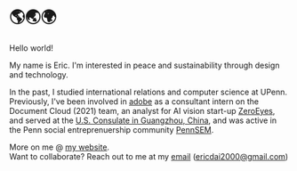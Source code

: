 # 🌎🌏🌍 

Hello world! </br>

My name is Eric. I'm interested in peace and sustainability through design and technology. </br>

In the past, I studied international relations and computer science at UPenn. Previously, I've been involved in [adobe](http://github.com/adobe) as a consultant intern on the Document Cloud (2021) team, an analyst for AI vision start-up [ZeroEyes](https://zeroeyes.com/), and served at the [U.S. Consulate in Guangzhou, China](https://china.usembassy-china.org.cn/embassy-consulates/guangzhou/), and was active in the Penn social entreprenuership community [PennSEM](https://www.pennsem.org/).

More on me @ [my website](https://www.ericdai.me/). </br>
Want to collaborate? Reach out to me at my [email](mailto:ericdai2000@gmail.com) (ericdai2000@gmail.com) </br>

<!--
**ericdai5/ericdai5** is a ✨ _special_ ✨ repository because its `README.md` (this file) appears on your GitHub profile.

Here are some ideas to get you started:

- 🔭 I’m currently working on ...
- 🌱 I’m currently learning ...
- 👯 I’m looking to collaborate on ...
- 🤔 I’m looking for help with ...
- 💬 Ask me about ...
- 📫 How to reach me: ...
- 😄 Pronouns: ...
- ⚡ Fun fact: ...
-->
